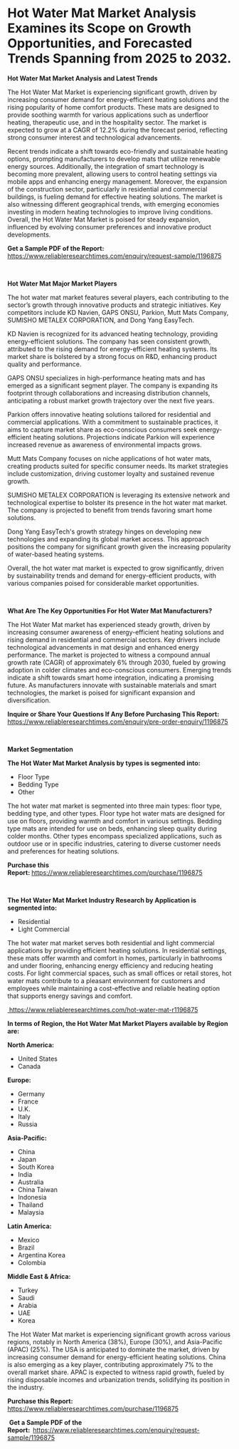 <p><h1>Hot Water Mat Market Analysis Examines its Scope on Growth Opportunities, and Forecasted Trends Spanning from 2025 to 2032.</h1></p><p><strong>Hot Water Mat Market Analysis and Latest Trends</strong></p>
<p><p>The Hot Water Mat Market is experiencing significant growth, driven by increasing consumer demand for energy-efficient heating solutions and the rising popularity of home comfort products. These mats are designed to provide soothing warmth for various applications such as underfloor heating, therapeutic use, and in the hospitality sector. The market is expected to grow at a CAGR of 12.2% during the forecast period, reflecting strong consumer interest and technological advancements.</p><p>Recent trends indicate a shift towards eco-friendly and sustainable heating options, prompting manufacturers to develop mats that utilize renewable energy sources. Additionally, the integration of smart technology is becoming more prevalent, allowing users to control heating settings via mobile apps and enhancing energy management. Moreover, the expansion of the construction sector, particularly in residential and commercial buildings, is fueling demand for effective heating solutions. The market is also witnessing different geographical trends, with emerging economies investing in modern heating technologies to improve living conditions. Overall, the Hot Water Mat Market is poised for steady expansion, influenced by evolving consumer preferences and innovative product developments.</p></p>
<p><strong>Get a Sample PDF of the Report:&nbsp;</strong> <a href="https://www.reliableresearchtimes.com/enquiry/request-sample/1196875?utm_campaign=3055&utm_medium=2&utm_source=Github&utm_content=ia&utm_term=15042025&utm_id=hot-water-mat">https://www.reliableresearchtimes.com/enquiry/request-sample/1196875</a></p>
<p>&nbsp;</p>
<p><strong>Hot Water Mat Major Market Players</strong></p>
<p><p>The hot water mat market features several players, each contributing to the sector’s growth through innovative products and strategic initiatives. Key competitors include KD Navien, GAPS ONSU, Parkion, Mutt Mats Company, SUMISHO METALEX CORPORATION, and Dong Yang EasyTech. </p><p>KD Navien is recognized for its advanced heating technology, providing energy-efficient solutions. The company has seen consistent growth, attributed to the rising demand for energy-efficient heating systems. Its market share is bolstered by a strong focus on R&D, enhancing product quality and performance. </p><p>GAPS ONSU specializes in high-performance heating mats and has emerged as a significant segment player. The company is expanding its footprint through collaborations and increasing distribution channels, anticipating a robust market growth trajectory over the next five years.</p><p>Parkion offers innovative heating solutions tailored for residential and commercial applications. With a commitment to sustainable practices, it aims to capture market share as eco-conscious consumers seek energy-efficient heating solutions. Projections indicate Parkion will experience increased revenue as awareness of environmental impacts grows.</p><p>Mutt Mats Company focuses on niche applications of hot water mats, creating products suited for specific consumer needs. Its market strategies include customization, driving customer loyalty and sustained revenue growth.</p><p>SUMISHO METALEX CORPORATION is leveraging its extensive network and technological expertise to bolster its presence in the hot water mat market. The company is projected to benefit from trends favoring smart home solutions.</p><p>Dong Yang EasyTech's growth strategy hinges on developing new technologies and expanding its global market access. This approach positions the company for significant growth given the increasing popularity of water-based heating systems.</p><p>Overall, the hot water mat market is expected to grow significantly, driven by sustainability trends and demand for energy-efficient products, with various companies poised for considerable market opportunities.</p></p>
<p>&nbsp;</p>
<p><strong>What Are The Key Opportunities For Hot Water Mat Manufacturers?</strong></p>
<p><p>The Hot Water Mat market has experienced steady growth, driven by increasing consumer awareness of energy-efficient heating solutions and rising demand in residential and commercial sectors. Key drivers include technological advancements in mat design and enhanced energy performance. The market is projected to witness a compound annual growth rate (CAGR) of approximately 6% through 2030, fueled by growing adoption in colder climates and eco-conscious consumers. Emerging trends indicate a shift towards smart home integration, indicating a promising future. As manufacturers innovate with sustainable materials and smart technologies, the market is poised for significant expansion and diversification.</p></p>
<p><strong>Inquire or Share Your Questions If Any Before Purchasing This Report:</strong> <a href="https://www.reliableresearchtimes.com/enquiry/pre-order-enquiry/1196875?utm_campaign=3055&utm_medium=2&utm_source=Github&utm_content=ia&utm_term=15042025&utm_id=hot-water-mat">https://www.reliableresearchtimes.com/enquiry/pre-order-enquiry/1196875</a></p>
<p>&nbsp;</p>
<p><strong>Market Segmentation</strong></p>
<p><strong>The Hot Water Mat Market Analysis by types is segmented into:</strong></p>
<p><ul><li>Floor Type</li><li>Bedding Type</li><li>Other</li></ul></p>
<p><p>The hot water mat market is segmented into three main types: floor type, bedding type, and other types. Floor type hot water mats are designed for use on floors, providing warmth and comfort in various settings. Bedding type mats are intended for use on beds, enhancing sleep quality during colder months. Other types encompass specialized applications, such as outdoor use or in specific industries, catering to diverse customer needs and preferences for heating solutions.</p></p>
<p><strong>Purchase this Report:&nbsp;</strong><a href="https://www.reliableresearchtimes.com/purchase/1196875?utm_campaign=3055&utm_medium=2&utm_source=Github&utm_content=ia&utm_term=15042025&utm_id=hot-water-mat">https://www.reliableresearchtimes.com/purchase/1196875</a></p>
<p>&nbsp;</p>
<p><strong>The Hot Water Mat Market Industry Research by Application is segmented into:</strong></p>
<p><ul><li>Residential</li><li>Light Commercial</li></ul></p>
<p><p>The hot water mat market serves both residential and light commercial applications by providing efficient heating solutions. In residential settings, these mats offer warmth and comfort in homes, particularly in bathrooms and under flooring, enhancing energy efficiency and reducing heating costs. For light commercial spaces, such as small offices or retail stores, hot water mats contribute to a pleasant environment for customers and employees while maintaining a cost-effective and reliable heating option that supports energy savings and comfort.</p></p>
<p><a href="https://www.reliableresearchtimes.com/hot-water-mat-r1196875?utm_campaign=3055&utm_medium=2&utm_source=Github&utm_content=ia&utm_term=15042025&utm_id=hot-water-mat">&nbsp;https://www.reliableresearchtimes.com/hot-water-mat-r1196875</a></p>
<p><strong>In terms of Region, the Hot Water Mat Market Players available by Region are:</strong></p>
<p>
    <p> <strong> North America: </strong>
        <ul>
            <li>United States</li>
            <li>Canada</li>
        </ul>
        </p> 
    <p> <strong> Europe: </strong>
        <ul>
            <li>Germany</li>
            <li>France</li>
            <li>U.K.</li>
            <li>Italy</li>
            <li>Russia</li>
        </ul>
        </p> 
    <p> <strong> Asia-Pacific: </strong>
        <ul>
            <li>China</li>
            <li>Japan</li>
            <li>South Korea</li>
            <li>India</li>
            <li>Australia</li>
            <li>China Taiwan</li>
            <li>Indonesia</li>
            <li>Thailand</li>
            <li>Malaysia</li>
        </ul>
        </p> 
    <p> <strong> Latin America: </strong>
        <ul>
            <li>Mexico</li>
            <li>Brazil</li>
            <li>Argentina Korea</li>
            <li>Colombia</li>
        </ul>
        </p> 
    <p> <strong> Middle East & Africa: </strong>
        <ul>
            <li>Turkey</li>
            <li>Saudi</li>
            <li>Arabia</li>
            <li>UAE</li>
            <li>Korea</li>
        </ul>
    </p>
    </p>
<p><p>The Hot Water Mat market is experiencing significant growth across various regions, notably in North America (38%), Europe (30%), and Asia-Pacific (APAC) (25%). The USA is anticipated to dominate the market, driven by increasing consumer demand for energy-efficient heating solutions. China is also emerging as a key player, contributing approximately 7% to the overall market share. APAC is expected to witness rapid growth, fueled by rising disposable incomes and urbanization trends, solidifying its position in the industry.</p></p>
<p><strong>Purchase this Report: </strong><a href="https://www.reliableresearchtimes.com/purchase/1196875?utm_campaign=3055&utm_medium=2&utm_source=Github&utm_content=ia&utm_term=15042025&utm_id=hot-water-mat">https://www.reliableresearchtimes.com/purchase/1196875</a></p>
<p>&nbsp;<strong>Get a Sample PDF of the Report:&nbsp;&nbsp;</strong><a href="https://www.reliableresearchtimes.com/enquiry/request-sample/1196875?utm_campaign=3055&utm_medium=2&utm_source=Github&utm_content=ia&utm_term=15042025&utm_id=hot-water-mat">https://www.reliableresearchtimes.com/enquiry/request-sample/1196875</a></p>
<p><strong></strong></p>
<p><p></p><p></p><p></p></p>